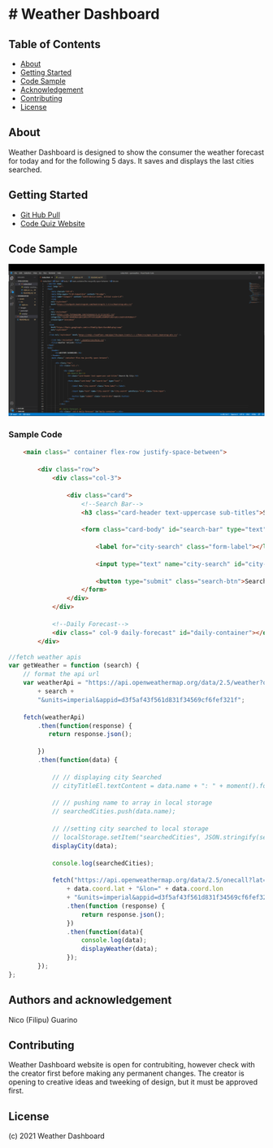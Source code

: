 # # Weather Dashboard

## Table of Contents

- [About](#about)
- [Getting Started](#getting-started)
- [Code Sample](#code-sample)
- [Acknowledgement](#acknowledgement)
- [Contributing](#contributing)
- [License](#license)

## About <a name = "about"></a>

Weather Dashboard is designed to show the consumer the weather forecast for today and for the following 5 days. It saves and displays the last cities searched.

## Getting Started <a name = "getting-started"></a>

* [Git Hub Pull](https://github.com/nicoguarino/openweather.git)
* [Code Quiz Website](https://nicoguarino.github.io/openweather/)

## Code Sample <a name = "code-sample"></a>

![Sample Code](https://github.com/nicoguarino/openweather/blob/main/assets/images/sample_code.png "Sample Code")

### Sample Code
```HTML Sample
    <main class=" container flex-row justify-space-between">

        <div class="row">
            <div class="col-3">

                <div class="card">
                    <!--Search Bar-->
                    <h3 class="card-header text-uppercase sub-titles">Search By City</h3>
    
                    <form class="card-body" id="search-bar" type="text" >
                        
                        <label for="city-search" class="form-label"></label>
                        
                        <input type="text" name="city-search" id="city-search" autofocus="true" class="form-input">
    
                        <button type="submit" class="search-btn">Search</button>
                    </form>
                </div>
            </div>

            <!--Daily Forecast-->
            <div class=" col-9 daily-forecast" id="daily-container"></div>
        </div>
```
```JavaScript Sample
//fetch weather apis
var getWeather = function (search) {
    // format the api url
    var weatherApi = "https://api.openweathermap.org/data/2.5/weather?q="
        + search +
        "&units=imperial&appid=d3f5af43f561d831f34569cf6fef321f";

    fetch(weatherApi)
        .then(function(response) {
           return response.json();

        })
        .then(function(data) {

            // // displaying city Searched
            // cityTitleEl.textContent = data.name + ": " + moment().format("L");

            // // pushing name to array in local storage
            // searchedCities.push(data.name);

            // //setting city searched to local storage
            // localStorage.setItem("searchedCities", JSON.stringify(searchedCities));
            displayCity(data);

            console.log(searchedCities);

            fetch("https://api.openweathermap.org/data/2.5/onecall?lat="
                + data.coord.lat + "&lon=" + data.coord.lon
                + "&units=imperial&appid=d3f5af43f561d831f34569cf6fef321f")
                .then(function (response) {
                    return response.json();
                })
                .then(function(data){
                    console.log(data);
                    displayWeather(data);
                });
        });
};
```

## Authors and acknowledgement <a name = "acknowledgement"></a>

Nico (Filipu) Guarino


## Contributing <a name = "contributing"></a>

Weather Dashboard website is open for contrubiting, however check with the creator first before making any permanent changes. The creator is opening to creative ideas and tweeking of design, but it must be approved first.

## License <a name = "license">

(c) 2021 Weather Dashboard



